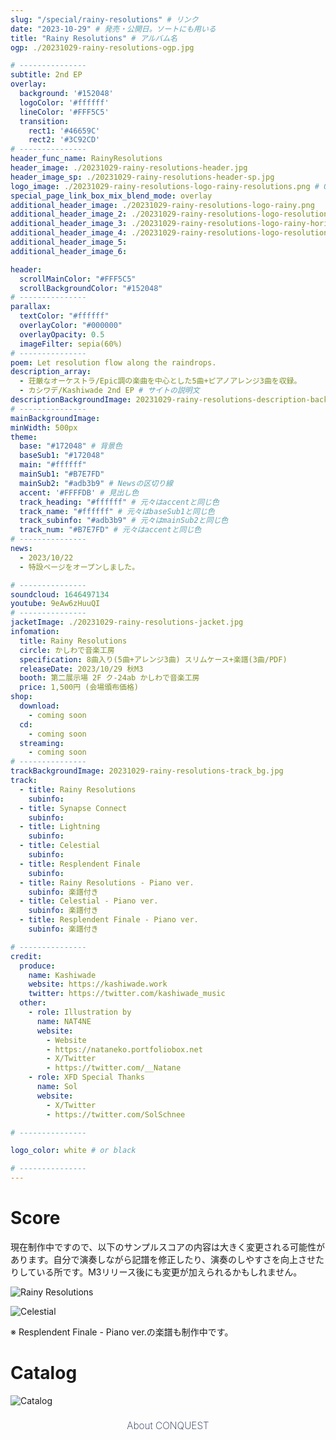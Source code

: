```yaml
---
slug: "/special/rainy-resolutions" # リンク
date: "2023-10-29" # 発売・公開日。ソートにも用いる
title: "Rainy Resolutions" # アルバム名
ogp: ./20231029-rainy-resolutions-ogp.jpg

# ---------------
subtitle: 2nd EP
overlay:
  background: '#152048'
  logoColor: '#ffffff'
  lineColor: '#FFF5C5'
  transition:
    rect1: '#46659C'
    rect2: '#3C92CD'
# ---------------
header_func_name: RainyResolutions
header_image: ./20231029-rainy-resolutions-header.jpg
header_image_sp: ./20231029-rainy-resolutions-header-sp.jpg
logo_image: ./20231029-rainy-resolutions-logo-rainy-resolutions.png # Optional header_imageにロゴが含まれていないなら指定。
special_page_link_box_mix_blend_mode: overlay
additional_header_image: ./20231029-rainy-resolutions-logo-rainy.png
additional_header_image_2: ./20231029-rainy-resolutions-logo-resolutions.png
additional_header_image_3: ./20231029-rainy-resolutions-logo-rainy-horizontal.png
additional_header_image_4: ./20231029-rainy-resolutions-logo-resolutions-horizontal.png
additional_header_image_5: 
additional_header_image_6: 

header:
  scrollMainColor: "#FFF5C5"
  scrollBackgroundColor: "#152048"
# ---------------
parallax:
  textColor: "#ffffff"
  overlayColor: "#000000"
  overlayOpacity: 0.5
  imageFilter: sepia(60%)
# ---------------
poem: Let resolution flow along the raindrops.
description_array: 
  - 荘厳なオーケストラ/Epic調の楽曲を中心とした5曲+ピアノアレンジ3曲を収録。
  - カシワデ/Kashiwade 2nd EP # サイトの説明文
descriptionBackgroundImage: 20231029-rainy-resolutions-description-back.jpg
# ---------------
mainBackgroundImage: 
minWidth: 500px
theme:
  base: "#172048" # 背景色
  baseSub1: "#172048" 
  main: "#ffffff"
  mainSub1: "#B7E7FD"
  mainSub2: "#adb3b9" # Newsの区切り線
  accent: '#FFFFDB' # 見出し色
  track_heading: "#ffffff" # 元々はaccentと同じ色
  track_name: "#ffffff" # 元々はbaseSub1と同じ色
  track_subinfo: "#adb3b9" # 元々はmainSub2と同じ色
  track_num: "#B7E7FD" # 元々はaccentと同じ色
# ---------------
news:
  - 2023/10/22
  - 特設ページをオープンしました。

# ---------------
soundcloud: 1646497134
youtube: 9eAw6zHuuQI
# ---------------
jacketImage: ./20231029-rainy-resolutions-jacket.jpg
infomation:
  title: Rainy Resolutions
  circle: かしわで音楽工房
  specification: 8曲入り(5曲+アレンジ3曲) スリムケース+楽譜(3曲/PDF)
  releaseDate: 2023/10/29 秋M3
  booth: 第二展示場 2F ク-24ab かしわで音楽工房
  price: 1,500円 (会場頒布価格)
shop:
  download:
    - coming soon
  cd:
    - coming soon
  streaming:
    - coming soon
# ---------------
trackBackgroundImage: 20231029-rainy-resolutions-track_bg.jpg
track:
  - title: Rainy Resolutions
    subinfo: 
  - title: Synapse Connect
    subinfo: 
  - title: Lightning
    subinfo: 
  - title: Celestial
    subinfo: 
  - title: Resplendent Finale
    subinfo: 
  - title: Rainy Resolutions - Piano ver.
    subinfo: 楽譜付き
  - title: Celestial - Piano ver.
    subinfo: 楽譜付き
  - title: Resplendent Finale - Piano ver.
    subinfo: 楽譜付き

# ---------------
credit:
  produce:
    name: Kashiwade
    website: https://kashiwade.work
    twitter: https://twitter.com/kashiwade_music
  other:
    - role: Illustration by
      name: NAT4NE
      website:
        - Website 
        - https://nataneko.portfoliobox.net
        - X/Twitter 
        - https://twitter.com/__Natane
    - role: XFD Special Thanks
      name: Sol
      website:
        - X/Twitter 
        - https://twitter.com/SolSchnee

# ---------------

logo_color: white # or black

# ---------------
---
```


# Score
現在制作中ですので、以下のサンプルスコアの内容は大きく変更される可能性があります。自分で演奏しながら記譜を修正したり、演奏のしやすさを向上させたりしている所です。M3リリース後にも変更が加えられるかもしれません。

![Rainy Resolutions](<20231029-rainy-resolutions-Rainy Resolutions - Piano ver - 001.png>)

![Celestial](<20231029-rainy-resolutions-Celestial - Piano ver - 001.png>)


※ Resplendent Finale - Piano ver.の楽譜も制作中です。

# Catalog

![Catalog](20231029-rainy-resolutions-catalog.jpg)

<!--
<div class="container">
<a href="https://kashiwade.fanbox.cc/posts/5806990" class="spec-web-button" target="_blank">Click here for details...</a>
</div>
<br>
-->
<div class="container">
<a href="https://conquest.kashiwade.work" class="spec-web-button" target="_blank">About CONQUEST</a>
</div>



<style>
.container{
    text-align:center;
}

.spec-web-button {
  display: inline-block;
  text-align: center;
  cursor: pointer;
  font-size: 90%;
  overflow: hidden;
  color: #172048;
  background-color: var(--main__u5d7iy1r7GHyG3EmB);
  text-decoration: none;
  -webkit-transition: all 0.2s;
  transition: all 0.2s;
  padding: 0.5em;
  font-size: 110%;
  box-sizing: border-box;
  border-width: 2px;
  width: 100%;
  max-width: 500px;
  font-weight: 200;
}
.spec-web-button:hover {
  background-color: #B7E7FD;
  text-decoration: none;
  border-color: transparent;
}
</style>